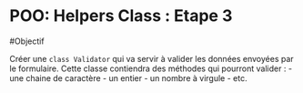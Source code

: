 # POO: Helpers Class : Etape 3

#Objectif

Créer une `class Validator` qui va servir à valider les données envoyées par le formulaire. Cette classe contiendra des méthodes qui pourront valider : 
	- une chaine de caractère
	- un entier
	- un nombre à virgule 
	- etc.
